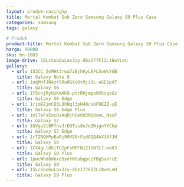 ```yaml
---
layout: produk-casinghp
title: Mortal Kombat Sub Zero Samsung Galaxy S9 Plus Case
categories: samsung
tags: galaxy

# Produk
product-title: Mortal Kombat Sub Zero Samsung Galaxy S9 Plus Case
harga: 90000
sku: hn-1883
image-drive: 15LcSooGuLox3zy-d6zI77FIZL1BwYLeU
gallery:
  - url: 153CC_5oMHt3rwa7iBjhKyL6FL5oWsYGB
    title: Galaxy Note 8
  - url: 1oqMnfJN4zrlRu0GXiOv9ji9L-aGE1pd7
    title: Galaxy S6
  - url: 1YScnjRyUzKmAK8-ptrRHjmpoOVksqxGz
    title: Galaxy S6 Edge
  - url: 1rim92jmCQ3L8hNql3pH48cxUF9EZZ-yE
    title: Galaxy S6 Edge Plus
  - url: 1m1TeFsEoc8sAqBjhGe0d3NiUoeL_NsxF
    title: Galaxy S7
  - url: 1GVgu2t0PfnvJrEOTzs8oJeZWjgnYYCkp
    title: Galaxy S7 Edge
  - url: 1rTZNQHPpBaRj90VG8rFzd8QQ4bX36fJH
    title: Galaxy S8
  - url: 1CX4gLl8kiTGZpFsMRFN1ZIUNTL7-woK3
    title: Galaxy S8 Plus
  - url: 1pwcWhd8mhxo5yeYHtubgpczYBgSaxrcE
    title: Galaxy S9
  - url: 15LcSooGuLox3zy-d6zI77FIZL1BwYLeU
    title: Galaxy S9 Plus
---
```

